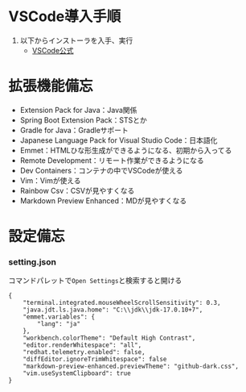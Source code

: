 # VSCode導入手順
1. 以下からインストーラを入手、実行
    - [VSCode公式](https://code.visualstudio.com/download)

# 拡張機能備忘
* Extension Pack for Java：Java関係
* Spring Boot Extension Pack：STSとか
* Gradle for Java：Gradleサポート
* Japanese Language Pack for Visual Studio Code：日本語化
* Emmet：HTMLひな形生成ができるようになる、初期から入ってる
* Remote Development：リモート作業ができるようになる
* Dev Containers：コンテナの中でVSCodeが使える
* Vim：Vimが使える
* Rainbow Csv：CSVが見やすくなる
* Markdown Preview Enhanced：MDが見やすくなる

# 設定備忘
### setting.json
コマンドパレットで`Open Settings`と検索すると開ける<br>
```
{
    "terminal.integrated.mouseWheelScrollSensitivity": 0.3,
    "java.jdt.ls.java.home": "C:\\jdk\\jdk-17.0.10+7",
    "emmet.variables": {
        "lang": "ja"
    },
    "workbench.colorTheme": "Default High Contrast",
    "editor.renderWhitespace": "all",
    "redhat.telemetry.enabled": false,
    "diffEditor.ignoreTrimWhitespace": false
    "markdown-preview-enhanced.previewTheme": "github-dark.css",
    "vim.useSystemClipboard": true
}
```